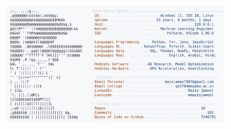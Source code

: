<picture>
  <source srcset="https://raw.githubusercontent.com/mmazinjameel/mmazinjameel/main/dark_mode.svg?v=1751804307" media="(prefers-color-scheme: dark)">
  <img src="https://raw.githubusercontent.com/mmazinjameel/mmazinjameel/main/light_mode.svg?v=1751804307">
</picture>

